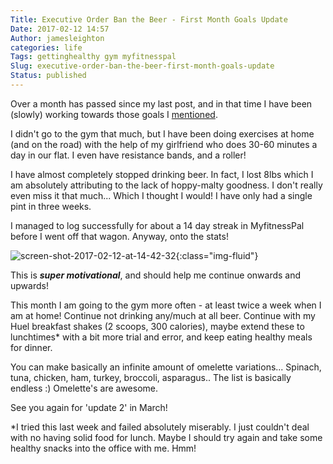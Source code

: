 ```yaml
---
Title: Executive Order Ban the Beer - First Month Goals Update
Date: 2017-02-12 14:57
Author: jamesleighton
categories: life
Tags: gettinghealthy gym myfitnesspal
Slug: executive-order-ban-the-beer-first-month-goals-update
Status: published
---
```


Over a month has passed since my last post, and in that time I have been (slowly) working towards those goals I [mentioned](http://jamesleighton.com/2017/01/01/goals-and-motivation/).

I didn't go to the gym that much, but I have been doing exercises at home (and on the road) with the help of my girlfriend who does 30-60 minutes a day in our flat. I even have resistance bands, and a roller!

I have almost completely stopped drinking beer. In fact, I lost 8lbs which I am absolutely attributing to the lack of hoppy-malty goodness. I don't really even miss it that much... Which I thought I would! I have only had a single pint in three weeks.

I managed to log successfully for about a 14 day streak in MyfitnessPal before I went off that wagon. Anyway, onto the stats!

![screen-shot-2017-02-12-at-14-42-32](https://jamesleighton.files.wordpress.com/2017/02/screen-shot-2017-02-12-at-14-42-32.png){:class="img-fluid"}

This is ***super motivational***, and should help me continue onwards and upwards!

This month I am going to the gym more often - at least twice a week when I am at home! Continue not drinking any/much at all beer. Continue with my Huel breakfast shakes (2 scoops, 300 calories), maybe extend these to lunchtimes\* with a bit more trial and error, and keep eating healthy meals for dinner.

You can make basically an infinite amount of omelette variations... Spinach, tuna, chicken, ham, turkey, broccoli, asparagus.. The list is basically endless :) Omelette's are awesome.

See you again for 'update 2' in March!

\*I tried this last week and failed absolutely miserably. I just couldn't deal with no having solid food for lunch. Maybe I should try again and take some healthy snacks into the office with me. Hmm!
